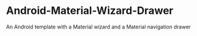 # Android-Material-Wizard-Drawer
An Android template with a Material wizard and a Material navigation drawer
